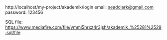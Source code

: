 http://localhost/my-project/akademik/login
email: seadclark@gmail.com
password: 123456

SQL file: 
https://www.mediafire.com/file/ymml5hrxz4r3jsh/akademik_%25281%2529.sql/file
